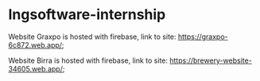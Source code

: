 # Ingsoftware-internship
Website Graxpo is hosted with firebase, link to site: https://graxpo-6c872.web.app/;

Website Birra is hosted with firebase, link to site: https://brewery-website-34605.web.app/;
